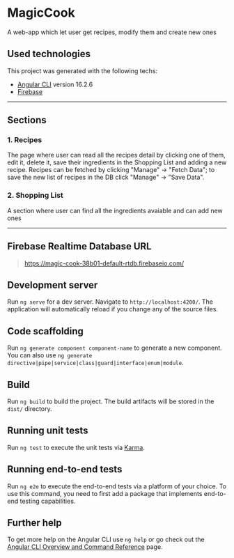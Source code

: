 # MagicCook
A web-app which let user get recipes, modify them and create new ones

## Used technologies
This project was generated with the following techs:
 * [Angular CLI](https://github.com/angular/angular-cli) version 16.2.6
 * [Firebase](https://firebase.google.com/)

---

## Sections

### 1. Recipes

The page where user can read all the recipes detail by clicking one of them, edit it, delete it, save their ingredients in the Shopping List and adding a new recipe.
Recipes can be fetched by clicking "Manage" -> "Fetch Data"; to save the new list of recipes in the DB click "Manage" -> "Save Data".

### 2. Shopping List

A section where user can find all the ingredients avaiable and can add new ones 

---
## Firebase Realtime Database URL

>https://magic-cook-38b01-default-rtdb.firebaseio.com/

## Development server

Run `ng serve` for a dev server. Navigate to `http://localhost:4200/`. The application will automatically reload if you change any of the source files.

## Code scaffolding

Run `ng generate component component-name` to generate a new component. You can also use `ng generate directive|pipe|service|class|guard|interface|enum|module`.

## Build

Run `ng build` to build the project. The build artifacts will be stored in the `dist/` directory.

## Running unit tests

Run `ng test` to execute the unit tests via [Karma](https://karma-runner.github.io).

## Running end-to-end tests

Run `ng e2e` to execute the end-to-end tests via a platform of your choice. To use this command, you need to first add a package that implements end-to-end testing capabilities.

## Further help

To get more help on the Angular CLI use `ng help` or go check out the [Angular CLI Overview and Command Reference](https://angular.io/cli) page.
